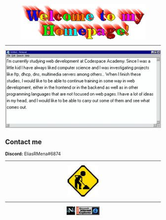 <p align="center">
    <img src="img/welcome.gif" width="80%">
</p>

---

<img src="img/Banner Github.png">

## Contact me
**Discord:** EliasRMena#6874

---

<p align="center">
    <img src="img/under-construction.gif" width="20%">
</p>

---
<p align="center">
    <img src="img/netscape.gif" width="5.3%" display="inline"> <img src="img/explorer.gif" width="15%" display="inline">
</p>


<!--
**EliasRMena/EliasRMena** is a ✨ _special_ ✨ repository because its `README.md` (this file) appears on your GitHub profile.

Here are some ideas to get you started:

- 🔭 I’m currently working on ...
- 🌱 I’m currently learning ...
- 👯 I’m looking to collaborate on ...
- 🤔 I’m looking for help with ...
- 💬 Ask me about ...
- 📫 How to reach me: ...
- 😄 Pronouns: ...
- ⚡ Fun fact: ...
-->
